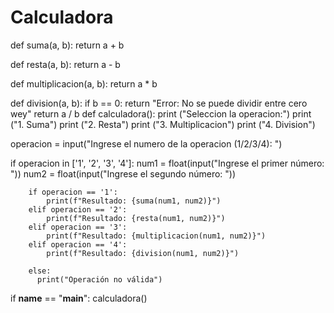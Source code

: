 # Calculadora

def suma(a, b):
    return a + b

def resta(a, b):
    return a - b 

def multiplicacion(a, b):
    return a * b

def division(a, b):
    if b == 0:
        return "Error: No se puede dividir entre cero wey"
    return a / b 
def calculadora():
 print ("Seleccion la operacion:")
 print ("1. Suma")
 print ("2. Resta")
 print ("3. Multiplicacion")
 print ("4. Division")

 operacion = input("Ingrese el numero de la operacion (1/2/3/4): ")
 
 if operacion in ['1', '2', '3', '4']:
        num1 = float(input("Ingrese el primer número: "))
        num2 = float(input("Ingrese el segundo número: "))

        if operacion == '1':
            print(f"Resultado: {suma(num1, num2)}")
        elif operacion == '2':
            print(f"Resultado: {resta(num1, num2)}")
        elif operacion == '3':
            print(f"Resultado: {multiplicacion(num1, num2)}")
        elif operacion == '4':
            print(f"Resultado: {division(num1, num2)}")
            
        else:
          print("Operación no válida")

if __name__ == "__main__":
    calculadora()
